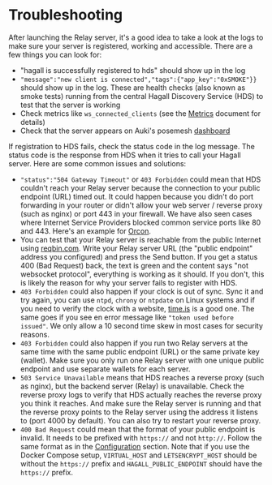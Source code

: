 # Troubleshooting

After launching the Relay server, it's a good idea to take a look at the logs to make sure your server is registered, working and accessible. There are a few things you can look for:

- "hagall is successfully registered to hds" should show up in the log
- `"message":"new client is connected","tags":{"app_key":"0xSMOKE"}}` should show up in the log. These are health checks (also known as smoke tests) running from the central Hagall Discovery Service (HDS) to test that the server is working
- Check metrics like `ws_connected_clients` (see the [Metrics](metrics.md) document for details)
- Check that the server appears on Auki's posemesh
  [dashboard](https://dashboard.auki.network/servers)

If registration to HDS fails, check the status code in the log message. The status code is the response from HDS when it tries to call your Hagall server.
Here are some common issues and solutions:

- `"status":"504 Gateway Timeout"` or `403 Forbidden` could mean that HDS couldn't reach your Relay server because the connection to your public endpoint (URL) timed out. It could happen because you didn't do port forwarding in your router or didn't allow your web server / reverse proxy (such as nginx) or port 443 in your firewall. We have also seen cases where Internet Service Providers blocked common service ports like 80 and 443. Here's an example for [Orcon](https://help.orcon.net.nz/hc/en-us/articles/360005168154-Port-filtering-in-My-Orcon).
- You can test that your Relay server is reachable from the public Internet using [reqbin.com](https://reqbin.com/). Write your Relay server URL (the "public endpoint" address you configured) and press the Send button. If you get a status 400 (Bad Request) back, the text is green and the content says "not websocket protocol", everything is working as it should. If you don't, this is likely the reason for why your server fails to register with HDS.
- `403 Forbidden` could also happen if your clock is out of sync. Sync it and try again, you can use `ntpd`, `chrony` or `ntpdate` on Linux systems and if you need to verify the clock with a website, [time.is](https://time.is) is a good one. The same goes if you see en error message like `"token used before issued"`. We only allow a 10 second time skew in most cases for security reasons.
- `403 Forbidden` could also happen if you run two Relay servers at the same time with the same public endpoint (URL) or the same private key (wallet). Make sure you only run one Relay server with one unique public endpoint and use separate wallets for each server.
- `503 Service Unavailable` means that HDS reaches a reverse proxy (such as nginx), but the backend server (Relay) is unavailable. Check the reverse proxy logs to verify that HDS actually reaches the reverse proxy you think it reaches. And make sure the Relay server is running and that the reverse proxy points to the Relay server using the address it listens to (port 4000 by default). You can also try to restart your reverse proxy.
- `400 Bad Request` could mean that the format of your public endpoint is invalid. It needs to be prefixed with `https://` and not `http://`. Follow the same format as in the [Configuration](configuration.md) section. Note that if you use the Docker Compose setup, `VIRTUAL_HOST` and `LETSENCRYPT_HOST` should be without the `https://` prefix and `HAGALL_PUBLIC_ENDPOINT` should have the `https://` prefix.
